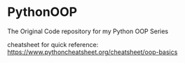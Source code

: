 # PythonOOP
The Original Code repository for my Python OOP Series

cheatsheet for quick reference: https://www.pythoncheatsheet.org/cheatsheet/oop-basics
